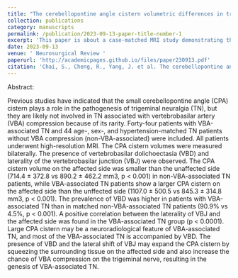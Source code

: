 ```yaml
---
title: "The cerebellopontine angle cistern volumetric differences in trigeminal neuralgia patients with and without vertebrobasilar compression: a case-matched study"
collection: publications
category: manuscripts
permalink: /publication/2023-09-13-paper-title-number-1
excerpt: 'This paper is about a case-matched MRI study demonstrating that trigeminal neuralgia patients with vertebrobasilar compression exhibit an enlarged cerebellopontine angle cistern on the affected side, frequently associated with vertebrobasilar dolichoectasia and junction laterality. These anatomical alterations may contribute to nerve compression through a distinct pathophysiological mechanism.'
date: 2023-09-13
venue: ' Neurosurgical Review '
paperurl: 'http://academicpages.github.io/files/paper230913.pdf'
citation: 'Chai, S., Cheng, R., Yang, J. et al. The cerebellopontine angle cistern volumetric differences in trigeminal neuralgia patients with and without vertebrobasilar compression: a case-matched study. Neurosurg Rev 46, 243 (2023). https://doi.org/10.1007/s10143-023-02141-x'
---
```

Abstract: 

Previous studies have indicated that the small cerebellopontine angle (CPA) cistern plays a role in the pathogenesis of trigeminal neuralgia (TN), but they are likely not involved in TN associated with vertebrobasilar artery (VBA) compression because of its rarity. Forty-four patients with VBA-associated TN and 44 age-, sex-, and hypertension-matched TN patients without VBA compression (non-VBA-associated) were included. All patients underwent high-resolution MRI. The CPA cistern volumes were measured bilaterally. The presence of vertebrobasilar dolichoectasia (VBD) and laterality of the vertebrobasilar junction (VBJ) were observed. The CPA cistern volume on the affected side was smaller than the unaffected side (714.4 ± 372.8 vs 890.2 ± 462.2 mm3, p < 0.001) in non-VBA-associated TN patients, while VBA-associated TN patients show a larger CPA cistern on the affected side than the unffected side (1107.0 ± 500.5 vs 845.3 ± 314.8 mm3, p < 0.001). The prevalence of VBD was higher in patients with VBA-associated TN than in matched non-VBA-associated TN patients (90.9% vs 4.5%, p < 0.001). A positive correlation between the laterality of VBJ and the affected side was found in the VBA-associated TN group (p < 0.0001). Large CPA cistern may be a neuroradiological feature of VBA-associated TN, and most of the VBA-associated TN is accompanied by VBD. The presence of VBD and the lateral shift of VBJ may expand the CPA cistern by squeezing the surrounding tissue on the affected side and also increase the chance of VBA compression on the trigeminal nerve, resulting in the genesis of VBA-associated TN.
